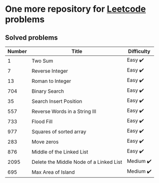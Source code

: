 # One more repository for [Leetcode](https://leetcode.com/) problems

## Solved problems

Number | Title                         | Difficulty
------|-------------------------------|------
1 | Two Sum                       | Easy :heavy_check_mark:
7 | Reverse Integer               | Easy :heavy_check_mark:
13 | Roman to Integer              | Easy :heavy_check_mark:
704 | Binary Search                 | Easy :heavy_check_mark:
35  | Search Insert Position        | Easy :heavy_check_mark:
557 | Reverse Words in a String III | Easy :heavy_check_mark:
733 | Flood Fill                    | Easy :heavy_check_mark:
977 | Squares of sorted array       | Easy :heavy_check_mark:
283 | Move zeros                    | Easy :heavy_check_mark:
876 | Middle of the Linked List     | Easy :heavy_check_mark:
2095 | Delete the Middle Node of a Linked List     | Medium :heavy_check_mark:
695 | Max Area of Island     | Medium :heavy_check_mark: